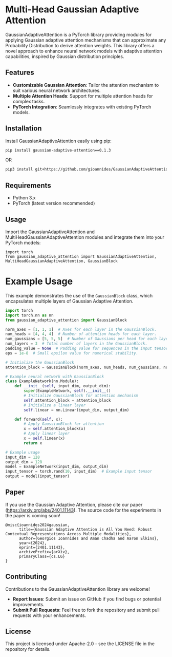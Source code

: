 # Multi-Head Gaussian Adaptive Attention

GaussianAdaptiveAttention is a PyTorch library providing modules for applying Gaussian adaptive attention mechanisms that can approximate any Probability Distribution to derive attention weights. This library offers a novel approach to enhance neural network models with adaptive attention capabilities, inspired by Gaussian distribution principles.

## Features

- **Customizable Gaussian Attention**: Tailor the attention mechanism to suit various neural network architectures.
- **Multiple Attention Heads**: Support for multiple attention heads for complex tasks.
- **PyTorch Integration**: Seamlessly integrates with existing PyTorch models.

## Installation

Install GaussianAdaptiveAttention easily using pip:

```bash
pip install gaussian-adaptive-attention==0.1.3
```

OR

```bash
pip3 install git+https://github.com/gioannides/GaussianAdaptiveAttention.git
```

## Requirements

- Python 3.x
- PyTorch (latest version recommended)

## Usage

Import the GaussianAdaptiveAttention and MultiHeadGaussianAdaptiveAttention modules and integrate them into your PyTorch models:

```python3
import torch
from gaussian_adaptive_attention import GaussianAdaptiveAttention, MultiHeadGaussianAdaptiveAttention, GaussianBlock
```

# Example Usage
This example demonstrates the use of the `GaussianBlock` class, which encapsulates multiple layers of Gaussian Adaptive Attention.

```python
import torch
import torch.nn as nn
from gaussian_adaptive_attention import GaussianBlock

norm_axes = [1, 1, 1]  # Axes for each layer in the GaussianBlock.
num_heads = [4, 4, 4]  # Number of attention heads for each layer.
num_gaussians = [5, 5, 5]  # Number of Gaussians per head for each layer.
num_layers = 3  # Total number of layers in the GaussianBlock.
padding_value = None  # Padding value for sequences in the input tensor.
eps = 1e-8  # Small epsilon value for numerical stability.

# Initialize the GaussianBlock
attention_block = GaussianBlock(norm_axes, num_heads, num_gaussians, num_layers, padding_value, eps)

# Example neural network with GaussianBlock
class ExampleNetwork(nn.Module):
    def __init__(self, input_dim, output_dim):
        super(ExampleNetwork, self).__init__()
        # Initialize GaussianBlock for attention mechanism
        self.attention_block = attention_block
        # Initialize a linear layer
        self.linear = nn.Linear(input_dim, output_dim)

    def forward(self, x):
        # Apply GaussianBlock for attention
        x = self.attention_block(x)
        # Apply linear layer
        x = self.linear(x)
        return x

# Example usage
input_dim = 128
output_dim = 128
model = ExampleNetwork(input_dim, output_dim)
input_tensor = torch.rand(10, input_dim)  # Example input tensor
output = model(input_tensor)
```

## Paper

If you use the Gaussian Adaptive Attention, please cite our paper (https://arxiv.org/abs/2401.11143). The source code for the experiments in the paper is coming soon!

```
@misc{ioannides2024gaussian,
      title={Gaussian Adaptive Attention is All You Need: Robust Contextual Representations Across Multiple Modalities}, 
      author={Georgios Ioannides and Aman Chadha and Aaron Elkins},
      year={2024},
      eprint={2401.11143},
      archivePrefix={arXiv},
      primaryClass={cs.LG}
}
```
        
## Contributing

Contributions to the GaussianAdaptiveAttention library are welcome!

-    **Report Issues**: Submit an issue on GitHub if you find bugs or potential improvements.
-    **Submit Pull Requests**: Feel free to fork the repository and submit pull requests with your enhancements.

## License

This project is licensed under Apache-2.0 - see the LICENSE file in the repository for details.
